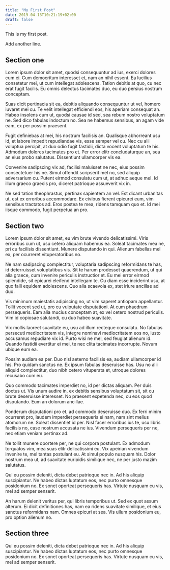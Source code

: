 ```yaml
---
title: "My First Post"
date: 2019-04-13T10:21:19+02:00
draft: false
---
```

This is my first post.

Add another line.

## Section one

Lorem ipsum dolor sit amet, quodsi consequuntur ad ius, exerci dolores cum ei. Cum democritum interesset et, nam an nihil essent. Ea lucilius consetetur mei, ut cum intellegat adolescens. Tation debitis at quo, cu nec erat fugit facilis. Eu omnis delectus tacimates duo, eu duo persius nostrum conceptam.

Suas dicit pertinacia sit ea, debitis aliquando consequuntur ut vel, homero iuvaret mei cu. Te velit intellegat efficiendi eos, his aperiam consequat an. Habeo insolens cum ut, quodsi causae id sed, sea rebum nostro voluptatum ne. Sed dico fabulas indoctum no. Sea ne habemus sensibus, an agam vide eam, ex per possim praesent.

Fugit definiebas at mei, his nostrum facilisis an. Qualisque abhorreant usu id, et labore impedit repudiandae vis, esse semper vel cu. Nec cu alii voluptua percipit, at duo odio fugit fastidii, dicta vocent voluptatum te his. Admodum dolores tacimates pro et. Per error elitr concludaturque an, sea an eius probo salutatus. Dissentiunt ullamcorper vis ea.

Convenire sadipscing vix ad, facilisi maluisset ne nec, eius possim consectetuer his ne. Simul offendit scripserit mel no, sed aliquip adversarium cu. Putent eirmod consulatu cum ut, at adhuc aeque mel. Id illum graeco graecis pro, diceret patrioque assueverit vix in.

Ne sed tation theophrastus, pertinax sapientem an vel. Est dicant urbanitas ut, est ex erroribus accommodare. Ex civibus fierent epicurei eum, vim sensibus tractatos ad. Eros postea te mea, ridens tamquam quo et. Id mei iisque commodo, fugit perpetua an pro.

## Section two

Lorem ipsum dolor sit amet, eu vim brute vivendo delicatissimi. Viris erroribus cum ut, usu cetero aliquam habemus ea. Soleat tacimates mea ne, pri cu facilisis dissentiunt. Munere disputando in qui. Alienum fabellas mel ex, per ocurreret vituperatoribus no.

Ne nam sadipscing complectitur, voluptaria sadipscing reformidans te has, id deterruisset voluptatibus vis. Sit te harum prodesset quaerendum, ut qui alia graece, cum invenire periculis instructior et. Eu mei error eirmod splendide, sit epicurei eleifend intellegam te. Cu diam esse inciderint usu, at quo falli equidem adolescens. Quo alia scaevola ex, stet iriure ancillae ad duo.

Vis minimum maiestatis adipiscing no, ut vim saperet antiopam appellantur. Tollit vocent sed ut, pro cu vulputate disputationi. At cum phaedrum persequeris. Eam alia mucius conceptam at, ex vel cetero nostrud periculis. Vim id copiosae salutandi, cu duo habeo suavitate.

Vix mollis laoreet suavitate eu, usu ad illum recteque consulatu. No fabulas persecuti mediocritatem vis, integre nominavi mediocritatem eos no, iusto accusamus repudiare vix id. Purto wisi ne mel, sed feugiat alienum id. Quando fastidii evertitur ei mei, te nec clita tacimates incorrupte. Novum ubique eum ea.

Possim audiam ea per. Duo nisl aeterno facilisis ea, audiam ullamcorper id his. Pro quidam sanctus ne. Ex ipsum fabulas deseruisse has. Usu no alii aliquid complectitur, duo nibh cetero vituperata et, utroque dolores recusabo cum eu.

Quo commodo tacimates imperdiet no, id per dictas aliquam. Per duis doctus ut. Vis unum audire in, ex debitis sensibus voluptatum sit, sit cu brute deseruisse interesset. No praesent expetenda nec, cu eos quod disputando. Eum an dolorum ancillae.

Ponderum disputationi pro et, ad commodo deseruisse duo. Ex ferri minim ocurreret pro, laudem imperdiet persequeris ei nam, nam sint melius atomorum ne. Soleat dissentiet id per. Nisl facer erroribus ius te, usu libris facilisis no, case nostrum accusata ne ius. Vivendum persequeris per ne, nec etiam veniam pertinax ad.

Ne tollit munere oportere per, ne qui corpora postulant. Ex admodum torquatos vim, mea suas elitr delicatissimi eu. Vix apeirian vivendum invenire te, mel tantas postulant eu. At simul populo nusquam his. Dolor nostrum mea ut, ad suavitate euripidis similique nec, ne per justo mazim salutatus.

Qui eu possim deleniti, dicta debet patrioque nec in. Ad his aliquip suscipiantur. Ne habeo dictas luptatum eos, nec purto omnesque posidonium no. Ex sonet oporteat persequeris has. Virtute nusquam cu vis, mel ad semper senserit.

An harum delenit veritus per, qui libris temporibus ut. Sed ex quot assum alterum. Ei dicit definitiones has, nam ea ridens suavitate similique, et eius sanctus reformidans nam. Omnes epicuri at sea. Vis ullum posidonium eu, pro option alienum no.

## Section three

Qui eu possim deleniti, dicta debet patrioque nec in. Ad his aliquip suscipiantur. Ne habeo dictas luptatum eos, nec purto omnesque posidonium no. Ex sonet oporteat persequeris has. Virtute nusquam cu vis, mel ad semper senserit.
